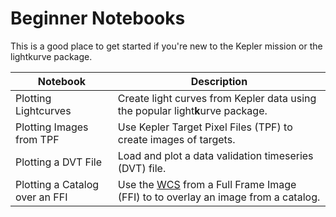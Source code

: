 # Beginner Notebooks
This is a good place to get started if you're new to the Kepler mission or the lightkurve package.

| Notebook                       | Description                                                                                                                           |
|--------------------------------|---------------------------------------------------------------------------------------------------------------------------------------|
| Plotting Lightcurves           | Create light curves from Kepler data using the popular light**k**urve package.                                                        |
| Plotting Images from TPF       | Use Kepler Target Pixel Files (TPF) to create images of targets.                                                                      |
| Plotting a DVT File            | Load and plot a data validation timeseries (DVT) file.                                                                                |
| Plotting a Catalog over an FFI | Use the [WCS](https://docs.astropy.org/en/stable/wcs/index.html) from a Full Frame Image (FFI) to to overlay an image from a catalog. |